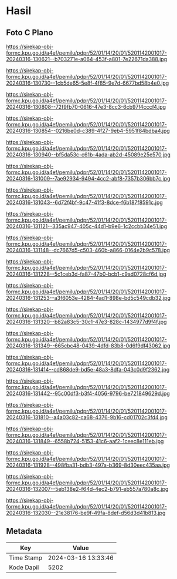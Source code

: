 # Hasil

## Foto C Plano

https://sirekap-obj-formc.kpu.go.id/a4ef/pemilu/pdpr/52/01/14/20/01/5201142001017-20240316-130621--b703271e-a064-453f-a801-7e22671da388.jpg

https://sirekap-obj-formc.kpu.go.id/a4ef/pemilu/pdpr/52/01/14/20/01/5201142001017-20240316-130730--1cb5de65-5e8f-4f85-9e7d-6677bd58b4e0.jpg

https://sirekap-obj-formc.kpu.go.id/a4ef/pemilu/pdpr/52/01/14/20/01/5201142001017-20240316-130808--72f9fb70-0616-47e3-8cc3-6cb97f4cccf4.jpg

https://sirekap-obj-formc.kpu.go.id/a4ef/pemilu/pdpr/52/01/14/20/01/5201142001017-20240316-130854--0216be0d-c389-4f27-9eb4-5951f84bdba4.jpg

https://sirekap-obj-formc.kpu.go.id/a4ef/pemilu/pdpr/52/01/14/20/01/5201142001017-20240316-130940--bf5da53c-c61b-4ada-ab2d-45089e25e570.jpg

https://sirekap-obj-formc.kpu.go.id/a4ef/pemilu/pdpr/52/01/14/20/01/5201142001017-20240316-131009--7ae92934-9494-4cc2-abf8-7357b306bb7c.jpg

https://sirekap-obj-formc.kpu.go.id/a4ef/pemilu/pdpr/52/01/14/20/01/5201142001017-20240316-131043--6d72f4bf-9c47-41f3-8dce-f6b187f8591c.jpg

https://sirekap-obj-formc.kpu.go.id/a4ef/pemilu/pdpr/52/01/14/20/01/5201142001017-20240316-131121--335ac947-405c-44d1-b9e6-1c2ccbb34e51.jpg

https://sirekap-obj-formc.kpu.go.id/a4ef/pemilu/pdpr/52/01/14/20/01/5201142001017-20240316-131148--dc7667d5-c503-460b-a866-0164e2b9c578.jpg

https://sirekap-obj-formc.kpu.go.id/a4ef/pemilu/pdpr/52/01/14/20/01/5201142001017-20240316-131228--5c1ceb3d-fa87-47b0-bcb1-c9ad0728cf6d.jpg

https://sirekap-obj-formc.kpu.go.id/a4ef/pemilu/pdpr/52/01/14/20/01/5201142001017-20240316-131253--a3f6053e-4284-4ad1-898e-bd5c549cdb32.jpg

https://sirekap-obj-formc.kpu.go.id/a4ef/pemilu/pdpr/52/01/14/20/01/5201142001017-20240316-131320--b82a83c5-30c1-47e3-828c-1434977d9f4f.jpg

https://sirekap-obj-formc.kpu.go.id/a4ef/pemilu/pdpr/52/01/14/20/01/5201142001017-20240316-131349--665cbc48-0439-4dfd-83b8-0d6f9df43062.jpg

https://sirekap-obj-formc.kpu.go.id/a4ef/pemilu/pdpr/52/01/14/20/01/5201142001017-20240316-131414--cd868de9-bd5e-48a3-8dfa-043c0d9f2362.jpg

https://sirekap-obj-formc.kpu.go.id/a4ef/pemilu/pdpr/52/01/14/20/01/5201142001017-20240316-131442--95c00df3-b3f4-4056-9796-be721849629d.jpg

https://sirekap-obj-formc.kpu.go.id/a4ef/pemilu/pdpr/52/01/14/20/01/5201142001017-20240316-131810--a4a03c82-ca68-4376-9b16-cd01702c3fd4.jpg

https://sirekap-obj-formc.kpu.go.id/a4ef/pemilu/pdpr/52/01/14/20/01/5201142001017-20240316-131849--6558b724-5153-41c6-aaf2-1ceec8e111eb.jpg

https://sirekap-obj-formc.kpu.go.id/a4ef/pemilu/pdpr/52/01/14/20/01/5201142001017-20240316-131928--498fba31-bdb3-497a-b369-8d30eec435aa.jpg

https://sirekap-obj-formc.kpu.go.id/a4ef/pemilu/pdpr/52/01/14/20/01/5201142001017-20240316-132007--5eb138e2-f64d-4ec2-b791-eb557a780a8c.jpg

https://sirekap-obj-formc.kpu.go.id/a4ef/pemilu/pdpr/52/01/14/20/01/5201142001017-20240316-132030--21e38176-be9f-49fa-8def-d56d3d41b813.jpg


## Metadata

| Key        | Value               |
| ---------- | ------------------- |
| Time Stamp | 2024-03-16 13:33:46 |
| Kode Dapil | 5202                |



